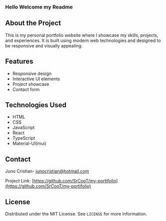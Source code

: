 ### Hello Welcome my Readme

## About the Project

This is my personal portfolio website where I showcase my skills, projects, and experiences. It is built using modern web technologies and designed to be responsive and visually appealing.

## Features

- Responsive design
- Interactive UI elements
- Project showcase
- Contact form

## Technologies Used

- HTML
- CSS
- JavaScript
- React
- TypeScript
- Material-UI(mui)

## Contact

Juno Cristian- [junocristian@hotmail.com](mailto:junocristian@hotmail.com)

Project Link: [https://github.com/SrCooT/my-portifolio](https://github.com/SrCooT/my-portifolio)

## License

Distributed under the MIT License. See `LICENSE` for more information.

